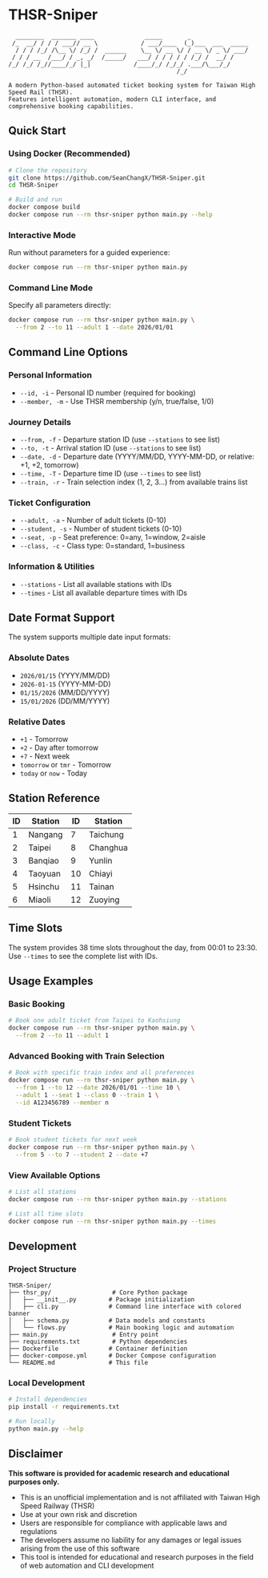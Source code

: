 
# THSR-Sniper

```console
  ________  _______ ____              _____       _                
 /_  __/ / / / ___// __ \            / ___/____  (_)___  ___  _____
  / / / /_/ /\__ \/ /_/ /  ______    \__ \/ __ \/ / __ \/ _ \/ ___/
 / / / __  /___/ / _, _/  /_____/   ___/ / / / / / /_/ /  __/ /    
/_/ /_/ /_//____/_/ |_|            /____/_/ /_/_/ .___/\___/_/     
                                               /_/                 

A modern Python-based automated ticket booking system for Taiwan High Speed Rail (THSR).
Features intelligent automation, modern CLI interface, and comprehensive booking capabilities.
```

## Quick Start

### Using Docker (Recommended)

```bash
# Clone the repository
git clone https://github.com/SeanChangX/THSR-Sniper.git
cd THSR-Sniper

# Build and run
docker compose build
docker compose run --rm thsr-sniper python main.py --help
```

### Interactive Mode
Run without parameters for a guided experience:
```bash
docker compose run --rm thsr-sniper python main.py
```

### Command Line Mode
Specify all parameters directly:
```bash
docker compose run --rm thsr-sniper python main.py \
  --from 2 --to 11 --adult 1 --date 2026/01/01
```

## Command Line Options

### Personal Information
- `--id, -i` - Personal ID number (required for booking)
- `--member, -m` - Use THSR membership (y/n, true/false, 1/0)

### Journey Details
- `--from, -f` - Departure station ID (use `--stations` to see list)
- `--to, -t` - Arrival station ID (use `--stations` to see list)
- `--date, -d` - Departure date (YYYY/MM/DD, YYYY-MM-DD, or relative: +1, +2, tomorrow)
- `--time, -T` - Departure time ID (use `--times` to see list)
- `--train, -r` - Train selection index (1, 2, 3...) from available trains list

### Ticket Configuration
- `--adult, -a` - Number of adult tickets (0-10)
- `--student, -s` - Number of student tickets (0-10)
- `--seat, -p` - Seat preference: 0=any, 1=window, 2=aisle
- `--class, -c` - Class type: 0=standard, 1=business

### Information & Utilities
- `--stations` - List all available stations with IDs
- `--times` - List all available departure times with IDs

## Date Format Support

The system supports multiple date input formats:

### Absolute Dates
- `2026/01/15` (YYYY/MM/DD)
- `2026-01-15` (YYYY-MM-DD)
- `01/15/2026` (MM/DD/YYYY)
- `15/01/2026` (DD/MM/YYYY)

### Relative Dates
- `+1` - Tomorrow
- `+2` - Day after tomorrow
- `+7` - Next week
- `tomorrow` or `tmr` - Tomorrow
- `today` or `now` - Today

## Station Reference

| ID | Station | ID | Station |
|----|---------|----|---------|
| 1  | Nangang | 7  | Taichung |
| 2  | Taipei  | 8  | Changhua |
| 3  | Banqiao | 9  | Yunlin  |
| 4  | Taoyuan | 10 | Chiayi  |
| 5  | Hsinchu | 11 | Tainan  |
| 6  | Miaoli  | 12 | Zuoying |

## Time Slots

The system provides 38 time slots throughout the day, from 00:01 to 23:30. Use `--times` to see the complete list with IDs.

## Usage Examples

### Basic Booking
```bash
# Book one adult ticket from Taipei to Kaohsiung
docker compose run --rm thsr-sniper python main.py \
  --from 2 --to 11 --adult 1
```

### Advanced Booking with Train Selection
```bash
# Book with specific train index and all preferences
docker compose run --rm thsr-sniper python main.py \
  --from 1 --to 12 --date 2026/01/01 --time 10 \
  --adult 1 --seat 1 --class 0 --train 1 \
  --id A123456789 --member n
```

### Student Tickets
```bash
# Book student tickets for next week
docker compose run --rm thsr-sniper python main.py \
  --from 5 --to 7 --student 2 --date +7
```

### View Available Options
```bash
# List all stations
docker compose run --rm thsr-sniper python main.py --stations

# List all time slots
docker compose run --rm thsr-sniper python main.py --times
```

## Development

### Project Structure
```
THSR-Sniper/
├── thsr_py/                 # Core Python package
│   ├── __init__.py         # Package initialization
│   ├── cli.py              # Command line interface with colored banner
│   ├── schema.py           # Data models and constants
│   └── flows.py            # Main booking logic and automation
├── main.py                  # Entry point
├── requirements.txt         # Python dependencies
├── Dockerfile              # Container definition
├── docker-compose.yml      # Docker Compose configuration
└── README.md               # This file
```

### Local Development
```bash
# Install dependencies
pip install -r requirements.txt

# Run locally
python main.py --help
```

## Disclaimer

**This software is provided for academic research and educational purposes only.**

- This is an unofficial implementation and is not affiliated with Taiwan High Speed Railway (THSR)
- Use at your own risk and discretion
- Users are responsible for compliance with applicable laws and regulations
- The developers assume no liability for any damages or legal issues arising from the use of this software
- This tool is intended for educational and research purposes in the field of web automation and CLI development
